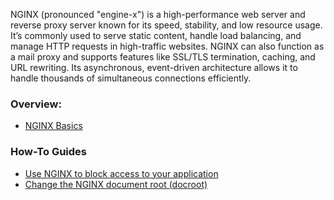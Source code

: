 NGINX (pronounced "engine-x") is a high-performance web server and reverse proxy server known for its speed, stability, and low resource usage. It’s commonly used to serve static content, handle load balancing, and manage HTTP requests in high-traffic websites. NGINX can also function as a mail proxy and supports features like SSL/TLS termination, caching, and URL rewriting. Its asynchronous, event-driven architecture allows it to handle thousands of simultaneous connections efficiently.

### Overview:

* [NGINX Basics](nginx_basics.md)

### How-To Guides

* [Use NGINX to block access to your application](nginx_block_access.md)
* [Change the NGINX document root (docroot)](nginx_change_docroot.md)